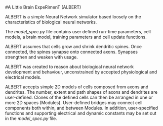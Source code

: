 #A Little Brain ExpeRimenT (ALBERT) 

ALBERT is a simple Neural Network simulator based loosely on the characteristics of biological 
neural networks.

The *model_spec.py* file contains user defined run-time parameters, cell models, a brain model, 
training parameters and cell update functions.

ALBERT assumes that cells grow and shrink dendritic spines. Once connected, the spines synapse onto connected axons.
Synapses strengthen and weaken with usage.

ALBERT was created to reason about biological neural network development and behaviour, unconstrained 
by accepted physiological and electrical models.

ALBERT accepts simple 2D models of cells composed from axons and dendrites. The number, extent and path shapes of 
axons and dendrites are user-defined. Clones of the defined cells can then be arranged in one or more 
2D spaces (Modules). User-defined bridges may connect cell components both within, and between Modules.
In addition, user-specified functions and supporting electrical and dynamic constants may be set out 
in the *model_spec.py* file.


